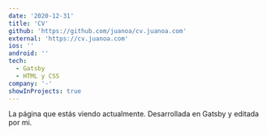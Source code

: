 ```yaml
---
date: '2020-12-31'
title: 'CV'
github: 'https://github.com/juanoa/cv.juanoa.com'
external: 'https://cv.juanoa.com'
ios: ''
android: ''
tech:
  - Gatsby
  - HTML y CSS
company: '-'
showInProjects: true
---
```


La página que estás viendo actualmente. Desarrollada en Gatsby y editada por mi.
